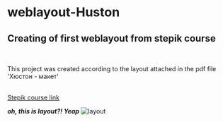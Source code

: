 # weblayout-Huston
## Creating of first weblayout from stepik course
<br><p>This project was created according to the layout attached in the pdf file 'Хюстон - макет'</p>
<br><a href = 'https://stepik.org/course/38218/syllabus'>Stepik course link</a>

___oh, this is layout?! Yeap___
![layout](https://github.com/ksen322/weblayout-Huston/blob/main/%D0%A5%D1%8C%D1%8E%D1%81%D1%82%D0%BE%D0%BD.png)
